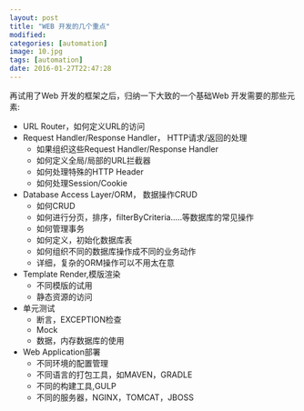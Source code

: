 ```yaml
---
layout: post
title: "WEB 开发的几个重点"
modified:
categories: [automation]
image: 10.jpg
tags: [automation]
date: 2016-01-27T22:47:28
---
```


再试用了Web 开发的框架之后，归纳一下大致的一个基础Web 开发需要的那些元素:

- URL Router，如何定义URL的访问
- Request Handler/Response Handler， HTTP请求/返回的处理
  * 如果组织这些Request Handler/Response Handler
  * 如何定义全局/局部的URL拦截器
  * 如何处理特殊的HTTP Header
  * 如何处理Session/Cookie  
- Database Access Layer/ORM， 数据操作CRUD
  * 如何CRUD
  * 如何进行分页，排序，filterByCriteria.....等数据库的常见操作
  * 如何管理事务
  * 如何定义，初始化数据库表
  * 如何组织不同的数据库操作成不同的业务动作
  * 详细，复杂的ORM操作可以不用太在意
- Template Render,模版渲染
  * 不同模版的试用
  * 静态资源的访问
- 单元测试
  * 断言，EXCEPTION检查
  * Mock
  * 数据，内存数据库的使用
- Web Application部署
  * 不同环境的配置管理
  * 不同语言的打包工具，如MAVEN，GRADLE
  * 不同的构建工具,GULP
  * 不同的服务器，NGINX，TOMCAT，JBOSS
